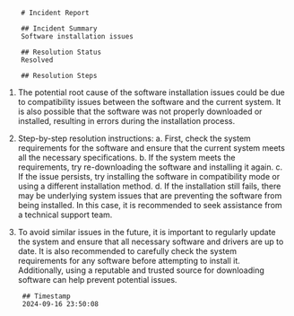 
        # Incident Report

        ## Incident Summary
        Software installation issues

        ## Resolution Status
        Resolved

        ## Resolution Steps
        
1. The potential root cause of the software installation issues could be due to compatibility issues between the software and the current system. It is also possible that the software was not properly downloaded or installed, resulting in errors during the installation process.

2. Step-by-step resolution instructions:
a. First, check the system requirements for the software and ensure that the current system meets all the necessary specifications.
b. If the system meets the requirements, try re-downloading the software and installing it again.
c. If the issue persists, try installing the software in compatibility mode or using a different installation method.
d. If the installation still fails, there may be underlying system issues that are preventing the software from being installed. In this case, it is recommended to seek assistance from a technical support team.

3. To avoid similar issues in the future, it is important to regularly update the system and ensure that all necessary software and drivers are up to date. It is also recommended to carefully check the system requirements for any software before attempting to install it. Additionally, using a reputable and trusted source for downloading software can help prevent potential issues.

        ## Timestamp
        2024-09-16 23:50:08
        